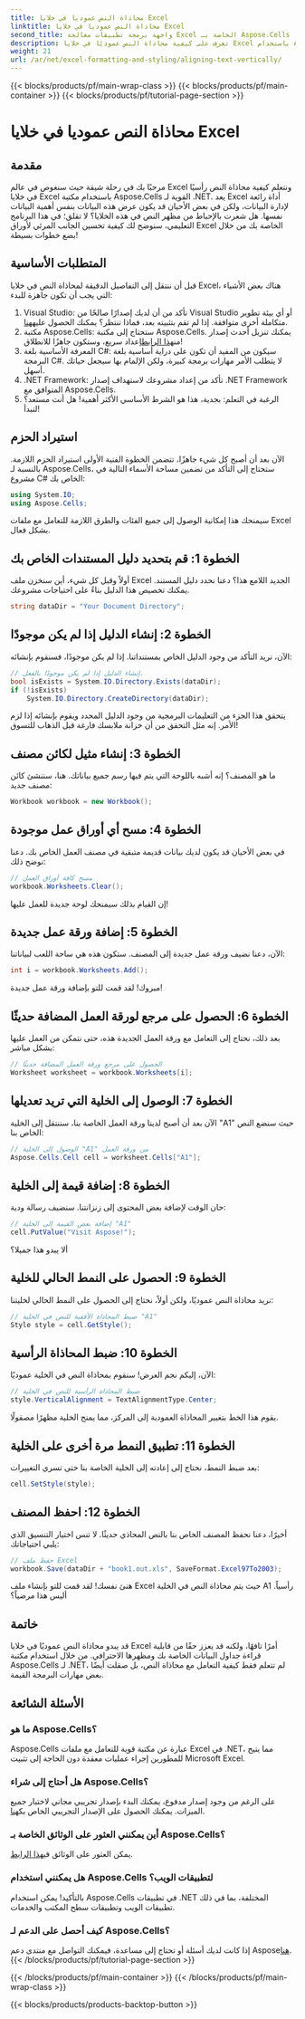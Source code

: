 ```yaml
---
title: محاذاة النص عموديا في خلايا Excel
linktitle: محاذاة النص عموديا في خلايا Excel
second_title: واجهة برمجة تطبيقات معالجة Excel الخاصة بـ Aspose.Cells .NET
description: تعرف على كيفية محاذاة النص عموديًا في خلايا Excel باستخدام Aspose.Cells for .NET من خلال هذا البرنامج التعليمي خطوة بخطوة.
weight: 21
url: /ar/net/excel-formatting-and-styling/aligning-text-vertically/
---
```


{{< blocks/products/pf/main-wrap-class >}}
{{< blocks/products/pf/main-container >}}
{{< blocks/products/pf/tutorial-page-section >}}

# محاذاة النص عموديا في خلايا Excel

## مقدمة
مرحبًا بك في رحلة شيقة حيث سنغوص في عالم Excel ونتعلم كيفية محاذاة النص رأسيًا في خلايا Excel باستخدام مكتبة Aspose.Cells القوية لـ .NET. يعد Excel أداة رائعة لإدارة البيانات، ولكن في بعض الأحيان قد يكون عرض هذه البيانات بنفس أهمية البيانات نفسها. هل شعرت بالإحباط من مظهر النص في هذه الخلايا؟ لا تقلق؛ في هذا البرنامج التعليمي، سنوضح لك كيفية تحسين الجانب المرئي لأوراق Excel الخاصة بك من خلال بضع خطوات بسيطة!
## المتطلبات الأساسية
قبل أن ننتقل إلى التفاصيل الدقيقة لمحاذاة النص في خلايا Excel، هناك بعض الأشياء التي يجب أن تكون جاهزة للبدء:
1.  Visual Studio: تأكد من أن لديك إصدارًا صالحًا من Visual Studio أو أي بيئة تطوير متكاملة أخرى متوافقة. إذا لم تقم بتثبيته بعد، فماذا تنتظر؟ يمكنك الحصول عليه[هنا](https://visualstudio.microsoft.com/).
2. مكتبة Aspose.Cells: ستحتاج إلى مكتبة Aspose.Cells. يمكنك تنزيل أحدث إصدار من[هذا الرابط](https://releases.aspose.com/cells/net/)إعداد سريع، وستكون جاهزًا للانطلاق!
3. المعرفة الأساسية بلغة C#: سيكون من المفيد أن تكون على دراية أساسية بلغة البرمجة C#. لا يتطلب الأمر مهارات برمجة كبيرة، ولكن الإلمام بها سيجعل حياتك أسهل.
4. .NET Framework: تأكد من إعداد مشروعك لاستهداف إصدار .NET Framework المتوافق مع Aspose.Cells.
5. الرغبة في التعلم: بجدية، هذا هو الشرط الأساسي الأكثر أهمية! هل أنت مستعد؟ لنبدأ!
## استيراد الحزم
الآن بعد أن أصبح كل شيء جاهزًا، تتضمن الخطوة الفنية الأولى استيراد الحزم اللازمة. بالنسبة لـ Aspose.Cells، ستحتاج إلى التأكد من تضمين مساحة الأسماء التالية في مشروع C# الخاص بك:
```csharp
using System.IO;
using Aspose.Cells;
```
سيمنحك هذا إمكانية الوصول إلى جميع الفئات والطرق اللازمة للتعامل مع ملفات Excel بشكل فعال.
## الخطوة 1: قم بتحديد دليل المستندات الخاص بك
أولاً وقبل كل شيء، أين سنخزن ملف Excel الجديد اللامع هذا؟ دعنا نحدد دليل المستند. يمكنك تخصيص هذا الدليل بناءً على احتياجات مشروعك.
```csharp
string dataDir = "Your Document Directory";
```
## الخطوة 2: إنشاء الدليل إذا لم يكن موجودًا
الآن، نريد التأكد من وجود الدليل الخاص بمستنداتنا. إذا لم يكن موجودًا، فسنقوم بإنشائه:
```csharp
// إنشاء الدليل إذا لم يكن موجودًا بالفعل.
bool isExists = System.IO.Directory.Exists(dataDir);
if (!isExists)
    System.IO.Directory.CreateDirectory(dataDir);
```
يتحقق هذا الجزء من التعليمات البرمجية من وجود الدليل المحدد ويقوم بإنشائه إذا لزم الأمر. إنه مثل التحقق من أن خزانة ملابسك فارغة قبل الذهاب للتسوق!
## الخطوة 3: إنشاء مثيل لكائن مصنف
ما هو المصنف؟ إنه أشبه باللوحة التي يتم فيها رسم جميع بياناتك. هنا، سننشئ كائن مصنف جديد:
```csharp
Workbook workbook = new Workbook();
```
## الخطوة 4: مسح أي أوراق عمل موجودة
في بعض الأحيان قد يكون لديك بيانات قديمة متبقية في مصنف العمل الخاص بك. دعنا نوضح ذلك:
```csharp
// مسح كافة أوراق العمل
workbook.Worksheets.Clear();
```
إن القيام بذلك سيمنحك لوحة جديدة للعمل عليها! 
## الخطوة 5: إضافة ورقة عمل جديدة
الآن، دعنا نضيف ورقة عمل جديدة إلى المصنف. ستكون هذه هي ساحة اللعب لبياناتنا:
```csharp
int i = workbook.Worksheets.Add();
```
مبروك! لقد قمت للتو بإضافة ورقة عمل جديدة!
## الخطوة 6: الحصول على مرجع لورقة العمل المضافة حديثًا
بعد ذلك، نحتاج إلى التعامل مع ورقة العمل الجديدة هذه، حتى نتمكن من العمل عليها بشكل مباشر:
```csharp
// الحصول على مرجع ورقة العمل المضافة حديثًا
Worksheet worksheet = workbook.Worksheets[i];
```
## الخطوة 7: الوصول إلى الخلية التي تريد تعديلها
الآن بعد أن أصبح لدينا ورقة العمل الخاصة بنا، سننتقل إلى الخلية "A1" حيث سنضع النص الخاص بنا:
```csharp
// الوصول إلى الخلية "A1" من ورقة العمل
Aspose.Cells.Cell cell = worksheet.Cells["A1"];
```
## الخطوة 8: إضافة قيمة إلى الخلية
حان الوقت لإضافة بعض المحتوى إلى زنزانتنا. سنضيف رسالة ودية:
```csharp
// إضافة بعض القيمة إلى الخلية "A1"
cell.PutValue("Visit Aspose!");
```
ألا يبدو هذا جميلا؟ 
## الخطوة 9: الحصول على النمط الحالي للخلية
نريد محاذاة النص عموديًا، ولكن أولاً، نحتاج إلى الحصول على النمط الحالي لخليتنا:
```csharp
// ضبط المحاذاة الأفقية للنص في الخلية "A1"
Style style = cell.GetStyle();
```
## الخطوة 10: ضبط المحاذاة الرأسية
الآن، إليكم نجم العرض! سنقوم بمحاذاة النص في الخلية عموديًا:
```csharp
// ضبط المحاذاة الرأسية للنص في الخلية
style.VerticalAlignment = TextAlignmentType.Center;
```
يقوم هذا الخط بتغيير المحاذاة العمودية إلى المركز، مما يمنح الخلية مظهرًا مصقولًا.
## الخطوة 11: تطبيق النمط مرة أخرى على الخلية
بعد ضبط النمط، نحتاج إلى إعادته إلى الخلية الخاصة بنا حتى تسري التغييرات:
```csharp
cell.SetStyle(style);
```
## الخطوة 12: احفظ المصنف
أخيرًا، دعنا نحفظ المصنف الخاص بنا بالنص المحاذي حديثًا. لا تنس اختيار التنسيق الذي يلبي احتياجاتك:
```csharp
// حفظ ملف Excel
workbook.Save(dataDir + "book1.out.xls", SaveFormat.Excel97To2003);
```
هنئ نفسك! لقد قمت للتو بإنشاء ملف Excel حيث يتم محاذاة النص في الخلية A1 رأسياً. أليس هذا مرضياً؟
## خاتمة
قد يبدو محاذاة النص عموديًا في خلايا Excel أمرًا تافهًا، ولكنه قد يعزز حقًا من قابلية قراءة جداول البيانات الخاصة بك ومظهرها الاحترافي. من خلال استخدام مكتبة Aspose.Cells لـ .NET، لم تتعلم فقط كيفية التعامل مع محاذاة النص، بل صقلت أيضًا بعض مهارات البرمجة القيمة. 
## الأسئلة الشائعة
### ما هو Aspose.Cells؟  
Aspose.Cells عبارة عن مكتبة قوية للتعامل مع ملفات Excel في .NET، مما يتيح للمطورين إجراء عمليات معقدة دون الحاجة إلى تثبيت Microsoft Excel.
### هل أحتاج إلى شراء Aspose.Cells؟  
على الرغم من وجود إصدار مدفوع، يمكنك البدء بإصدار تجريبي مجاني لاختبار جميع الميزات. يمكنك الحصول على الإصدار التجريبي الخاص بك[هنا](https://releases.aspose.com).
### أين يمكنني العثور على الوثائق الخاصة بـ Aspose.Cells؟  
 يمكن العثور على الوثائق في[هذا الرابط](https://reference.aspose.com/cells/net/).
### هل يمكنني استخدام Aspose.Cells لتطبيقات الويب؟  
بالتأكيد! يمكن استخدام Aspose.Cells في تطبيقات .NET المختلفة، بما في ذلك تطبيقات الويب وتطبيقات سطح المكتب والخدمات.
### كيف أحصل على الدعم لـ Aspose.Cells؟  
 إذا كانت لديك أسئلة أو تحتاج إلى مساعدة، فيمكنك التواصل مع منتدى دعم Aspose[هنا](https://forum.aspose.com/c/cells/9).
{{< /blocks/products/pf/tutorial-page-section >}}

{{< /blocks/products/pf/main-container >}}
{{< /blocks/products/pf/main-wrap-class >}}

{{< blocks/products/products-backtop-button >}}
